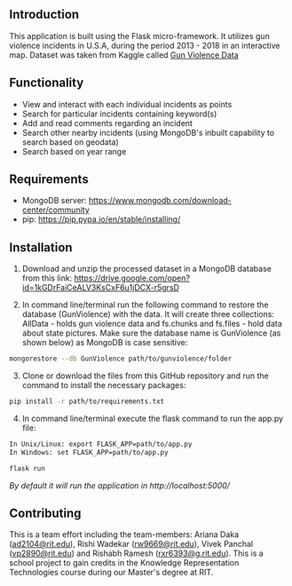 ## Introduction

This application is built using the Flask micro-framework. It utilizes gun violence incidents in U.S.A, during the period 2013 - 2018 in an interactive map.
Dataset was taken from Kaggle called [Gun Violence Data](https://www.kaggle.com/jameslko/gun-violence-data)

## Functionality

- View and interact with each individual incidents as points
- Search for particular incidents containing keyword(s)
- Add and read comments regarding an incident
- Search other nearby incidents (using MongoDB's inbuilt capability to search based on geodata)
- Search based on year range

## Requirements

- MongoDB server: https://www.mongodb.com/download-center/community
- pip: https://pip.pypa.io/en/stable/installing/

## Installation

1. Download and unzip the processed dataset in a MongoDB database from this link: https://drive.google.com/open?id=1kGDrFaiCeALV3KsCxF6u1jDCX-r5grsD

2.  In command line/terminal run the following command to restore the database (GunViolence) with the data. It will create three collections: AllData - holds gun violence data and fs.chunks and fs.files - hold data about state pictures. Make sure the database name is GunViolence (as shown below) as MongoDB is case sensitive:
```bash
mongorestore --db GunViolence path/to/gunviolence/folder
```

3. Clone or download the files from this GitHub repository and run the command to install the necessary packages:
```bash
pip install -r path/to/requirements.txt
```

4. In command line/terminal execute the flask command to run the app.py file:
```bash
In Unix/Linux: export FLASK_APP=path/to/app.py
In Windows: set FLASK_APP=path/to/app.py

flask run
```
<i>By default it will run the application in http://localhost:5000/</i>

## Contributing
This is a team effort including the team-members: Ariana Daka (ad2104@rit.edu), Rishi Wadekar (rw9669@rit.edu), Vivek Panchal (vp2890@rit.edu) and Rishabh Ramesh (rxr6393@g.rit.edu). This is a school project to gain credits in the Knowledge Representation Technologies course during our Master's degree at RIT.

